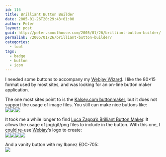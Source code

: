 ```yaml
---
id: 116
title: Brilliant Button Builder
date: 2005-01-26T20:29:43+01:00
author: Peter
layout: post
guid: http://peter.smoothouse.com/2005/01/26/brilliant-button-builder/
permalink: /2005/01/26/brilliant-button-builder/
categories:
  - tool
tags:
  - badge
  - button
  - icon
---
```

I needed some buttons to accompany my [Webjay Wizard](http://www.smoothouse.org/smoothouse/webjay.asp). I like the 80&#215;15 format used by most sites, and was looking for an on-line button maker application.

The one most sites point to is the [Kalsey.com buttonmaker](http://kalsey.com/tools/buttonmaker/), but it does not support the usage of image files. You still can make nice buttons like:  
![](http://www.forret.com/projects/podcast/button_mp3.png)![](http://www.forret.com/projects/podcast/button_wma.png)![](http://www.forret.com/projects/podcast/button_ram.png) 

It took me a while longer to find [Luca Zappa&#8217;s Brilliant Button Maker](http://www.lucazappa.com/brilliantMaker/buttonImage.php). It allows the usage of jpg/gif/png files to include in the button. With this one, I could re-use [Webjay](http://www.webjay.org)&#8216;s logo to create:  
![](http://www.forret.com/projects/podcast/webjay_play.png)![](http://www.forret.com/projects/podcast/webjay_mp3.png)![](http://www.forret.com/projects/podcast/webjay_ram.png)![](http://www.forret.com/projects/podcast/webjay_wma.png) 

And a vanity button with my Ibanez EDC-705:  
![](http://www.forret.com/projects/podcast/forretbutton.png)